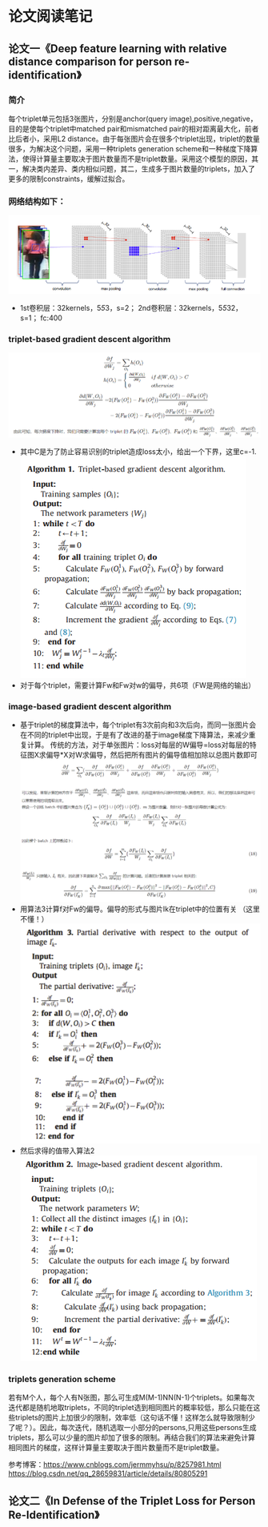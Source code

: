# 论文阅读笔记
## 论文一《Deep feature learning with relative distance comparison for person re-identification》
### 简介
每个triplet单元包括3张图片，分别是anchor(query image),positive,negative，目的是使每个triplet中matched pair和mismatched pair的相对距离最大化，前者比后者小，采用L2 distance。由于每张图片会在很多个triplet出现，triplet的数量很多，为解决这个问题，采用一种triplets generation scheme和一种梯度下降算法，使得计算量主要取决于图片数量而不是triplet数量。采用这个模型的原因，其一，解决类内差异、类内相似问题，其二，生成多于图片数量的triplets，加入了更多的限制constraints，缓解过拟合。
### 网络结构如下：
![](https://github.com/Tianlukr/AI_Together/blob/master/Yang/net.PNG)
* 1st卷积层：32kernels，5*5*3，s=2；       2nd卷积层：32kernels，5*5*32，s=1；       fc:400
### triplet-based gradient descent algorithm 
![推导](https://github.com/Tianlukr/AI_Together/blob/master/Yang/algorithm1.PNG) 
* 其中C是为了防止容易识别的triplet造成loss太小，给出一个下界，这里c=-1.
![伪代码](https://github.com/Tianlukr/AI_Together/blob/master/Yang/Algorithm_1.PNG)
* 对于每个triplet，需要计算Fw和Fw对w的偏导，共6项（FW是网络的输出）
### image-based gradient descent algorithm 
* 基于triplet的梯度算法中，每个triplet有3次前向和3次后向，而同一张图片会在不同的triplet中出现，于是有了改进的基于image梯度下降算法，来减少重复计算。
传统的方法，对于单张图片：loss对每层的W偏导=loss对每层的特征图X求偏导*X对W求偏导，然后把所有图片的偏导值相加除以总图片数即可
![推导](https://github.com/Tianlukr/AI_Together/blob/master/Yang/image_based.PNG)
* 用算法3计算f对Fw的偏导。偏导的形式与图片Ik在triplet中的位置有关 （这里不懂！）
![算法3](https://github.com/Tianlukr/AI_Together/blob/master/Yang/Algorithm_3.PNG)
* 然后求得的值带入算法2
![算法2](https://github.com/Tianlukr/AI_Together/blob/master/Yang/Algorithm_2.PNG)
### triplets generation scheme
若有M个人，每个人有N张图，那么可生成M(M-1)NN(N-1)个triplets。如果每次迭代都是随机地取triplets，不同的triplet选到相同图片的概率较低，那么只能在这些triplets的图片上加很少的限制，效率低（这句话不懂！这样怎么就导致限制少了呢？）。因此，每次迭代，随机选取一小部分的persons,只用这些persons生成triplets，那么可以少量的图片却加了很多的限制。再结合我们的算法来避免计算相同图片的梯度，这样计算量主要取决于图片数量而不是triplet数量。

参考博客：https://www.cnblogs.com/jermmyhsu/p/8257981.html
         https://blog.csdn.net/qq_28659831/article/details/80805291 
## 论文二《In Defense of the Triplet Loss for Person Re-Identification》
